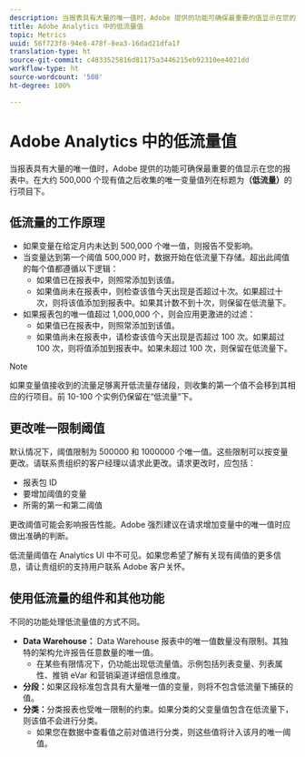 ```yaml
---
description: 当报表具有大量的唯一值时，Adobe 提供的功能可确保最重要的值显示在您的报表中。
title: Adobe Analytics 中的低流量值
topic: Metrics
uuid: 56f723f8-94e8-478f-8ea3-16dad21dfa1f
translation-type: ht
source-git-commit: c4833525816d81175a3446215eb92310ee4021dd
workflow-type: ht
source-wordcount: '508'
ht-degree: 100%

---
```



# Adobe Analytics 中的低流量值

当报表具有大量的唯一值时，Adobe 提供的功能可确保最重要的值显示在您的报表中。在大约 500,000 个现有值之后收集的唯一变量值列在标题为&#x200B;**（低流量）**&#x200B;的行项目下。

## 低流量的工作原理

* 如果变量在给定月内未达到 500,000 个唯一值，则报告不受影响。
* 当变量达到第一个阈值 500,000 时，数据开始在低流量下存储。超出此阈值的每个值都遵循以下逻辑：
   * 如果值已在报表中，则照常添加到该值。
   * 如果值尚未在报表中，则检查该值今天出现是否超过十次。如果超过十次，则将该值添加到报表中。如果其计数不到十次，则保留在低流量下。
* 如果报表包的唯一值超过 1,000,000 个，则会应用更激进的过滤：
   * 如果值已在报表中，则照常添加到该值。
   * 如果值尚未在报表中，请检查该值今天出现是否超过 100 次。如果超过 100 次，则将值添加到报表中。如果未超过 100 次，则保留在低流量下。

>[!NOTE]
>
>如果变量值接收到的流量足够离开低流量存储段，则收集的第一个值不会移到其相应的行项目。前 10-100 个实例仍保留在“低流量”下。

## 更改唯一限制阈值

默认情况下，阈值限制为 500000 和 1000000 个唯一值。这些限制可以按变量更改。请联系贵组织的客户经理以请求此更改。请求更改时，应包括：

* 报表包 ID
* 要增加阈值的变量
* 所需的第一和第二阈值

更改阈值可能会影响报告性能。Adobe 强烈建议在请求增加变量中的唯一值时应做出准确的判断。

低流量阈值在 Analytics UI 中不可见。如果您希望了解有关现有阈值的更多信息，请让贵组织的支持用户联系 Adobe 客户关怀。

## 使用低流量的组件和其他功能

不同的功能处理低流量值的方式不同。

* **Data Warehouse：** Data Warehouse 报表中的唯一值数量没有限制。其独特的架构允许报告任意数量的唯一值。
   * 在某些有限情况下，仍功能出现低流量值。示例包括列表变量、列表属性、推销 eVar 和营销渠道详细信息维度。
* **分段：**&#x200B;如果区段标准包含具有大量唯一值的变量，则将不包含低流量下捕获的值。
* **分类：**&#x200B;分类报表也受唯一限制的约束。如果分类的父变量值包含在低流量下，则该值不会进行分类。
   * 如果您在数据中查看值之前对值进行分类，则这些值将计入该月的唯一阈值。
